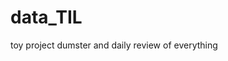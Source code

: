  # data_TIL
toy project dumster and daily review of everything
 
 
 
 
  
  
 
    
 
 
 
 
 
 
 
 
